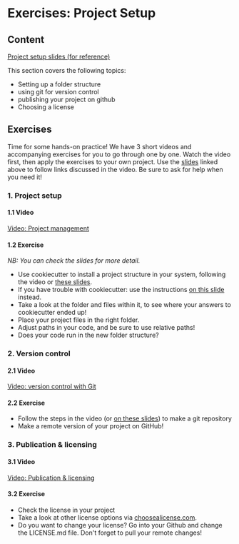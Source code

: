 # Exercises: Project Setup

## Content

[Project setup slides (for reference)](slides/slides_project-setup.html) 

This section covers the following topics:
* Setting up a folder structure
* using git for version control
* publishing your project on github
* Choosing a license

## Exercises

Time for some hands-on practice!
We have 3 short videos and accompanying exercises for you to go through one by one.
Watch the video first, then apply the exercises to your own project.
Use the [slides](slides/slides_project-setup.html) linked above to follow links discussed in the video.
Be sure to ask for help when you need it!

### 1. Project setup

#### 1.1 Video
[Video: Project management](https://vimeo.com/462773031)

#### 1.2 Exercise 
_NB: You can check the slides for more detail._
- Use cookiecutter to install a project structure in your system, following the video or [these slides](slides/slides_project-setup.html#4).
- If you have trouble with cookiecutter: use the instructions [on this slide](slides/slides_project-setup.html#6) instead.
- Take a look at the folder and files within it, to see where your answers to cookiecutter ended up!
- Place your project files in the right folder.
- Adjust paths in your code, and be sure to use relative paths!
- Does your code run in the new folder structure?


### 2. Version control

#### 2.1 Video
[Video: version control with Git](https://vimeo.com/463264170)

#### 2.2 Exercise
- Follow the steps in the video (or [on these slides](slides/slides_project-setup.html#17)) to make a git repository
- Make a remote version of your project on GitHub!

 
### 3. Publication & licensing

#### 3.1 Video
[Video: Publication & licensing](https://vimeo.com/)

#### 3.2 Exercise
- Check the license in your project
- Take a look at other license options via [choosealicense.com](https://choosealicense.com/).
- Do you want to change your license? Go into your Github and change the LICENSE.md file. Don't forget to pull your remote changes!

